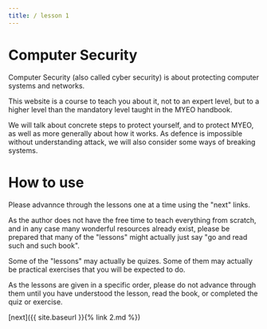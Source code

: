 ```yaml
---
title: / lesson 1
---
```


# Computer Security

Computer Security (also called cyber security) is about protecting computer systems and networks.

This website is a course to teach you about it, not to an expert level, but to a higher level than the mandatory level taught in the MYEO handbook.

We will talk about concrete steps to protect yourself, and to protect MYEO, as well as more generally about how it works. As defence is impossible without understanding attack, we will also consider some ways of breaking systems.

# How to use

Please advannce through the lessons one at a time using the "next" links. 

As the author does not have the free time to teach everything from scratch, and in any case many wonderful resources already exist, please be prepared that many of the "lessons" might actually just say "go and read such and such book". 

Some of the "lessons" may actually be quizes. Some of them may actually be practical exercises that you will be expected to do.

As the lessons are given in a specific order, please do not advance through them until you have understood the lesson, read the book, or completed the quiz or exercise.

[next]({{ site.baseurl }}{% link 2.md %})
